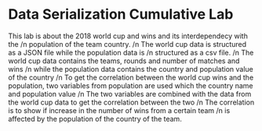 # Data Serialization Cumulative Lab
This lab is about the 2018 world cup and wins and its interdependecy with the /n
population of the team country. /n
The world cup data is structured as a JSON file while the population data is /n
structured as a csv file. /n
The world cup data contains the teams, rounds and number of matches and wins /n
while the population data contains the country and population value of the country /n
To get the correlation between the world cup wins and the population, two variables from population are used which the country name and population value /n
The two variables are combined with the data from the world cup data to get the correlation between the two /n
The correlation is to show if increase in the number of wins from a certain team /n 
is affected by the population of the country of the team. 
